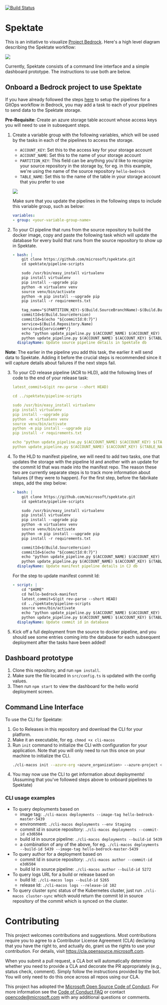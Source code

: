 [![Build Status](https://dev.azure.com/epicstuff/bedrock/_apis/build/status/microsoft.spektate?branchName=master)](https://dev.azure.com/epicstuff/bedrock/_build/latest?definitionId=124&branchName=master)

# Spektate

This is an initiative to visualize [Project Bedrock](https://github.com/microsoft/bedrock). Here's a high level diagram describing the Spektate workflow:

![](./images/spektate-workflow.png)

Currently, Spektate consists of a command line interface and a simple dashboard prototype. The instructions to use both are below. 

##  Onboard a Bedrock project to use Spektate

If you have already followed the steps [here](https://github.com/microsoft/bedrock/tree/master/gitops) to setup the pipelines for a GitOps workflow in Bedrock, you may add a task to each of your pipelines to send data to the Spektate storage. 

**Pre-Requisite**: Create an azure storage table account whose access keys you will need to use in subsequent steps.

1. Create a variable group with the following variables, which will be used by the tasks in each of the pipelines to access the storage. 
    - `ACCOUNT_KEY`: Set this to the access key for your storage account
    - `ACCOUNT_NAME`: Set this to the name of your storage account
    - `PARTITION_KEY`: This field can be anything you'd like to recognize your source repository in the storage by, for eg. in this example, we're using the name of the source repository `hello-bedrock`
    - `TABLE_NAME`: Set this to the name of the table in your storage account that you prefer to use

    ![](./images/variable_group.png)

    Make sure that you update the pipelines in the following steps to include this variable group, such as below: 
    ```yaml
    variables:
    - group: <your-variable-group-name>
    ```
2. To your CI pipeline that runs from the source repository to build the docker image, copy and paste the following task which will update the database for every build that runs from the source repository to show up in Spektate.

    ```yaml
    - bash: |
        git clone https://github.com/microsoft/spektate.git
        cd spektate/pipeline-scripts

        sudo /usr/bin/easy_install virtualenv
        pip install virtualenv 
        pip install --upgrade pip
        python -m virtualenv venv
        source venv/bin/activate
        python -m pip install --upgrade pip
        pip install -r requirements.txt

        tag_name="$(PARTITION_KEY)-$(Build.SourceBranchName)-$(Build.BuildId)"
        commitId=$(Build.SourceVersion)
        commitId=$(echo "${commitId:0:7}")
        service=$(Build.Repository.Name)
        service=${service##*/}
        echo "python update_pipeline.py $(ACCOUNT_NAME) $(ACCOUNT_KEY) $(TABLE_NAME) $(PARTITION_KEY) p1 $(Build.BuildId) imageTag $tag_name commitId $commitId service $service"
        python update_pipeline.py $(ACCOUNT_NAME) $(ACCOUNT_KEY) $(TABLE_NAME) $(PARTITION_KEY) p1 $(Build.BuildId) imageTag $tag_name commitId $commitId service $service
      displayName: Update source pipeline details in Spektate db
    ```

**Note**: The earlier in the pipeline you add this task, the earlier it will send data to Spektate. Adding it before the crucial steps is recommended since it will capture details about failures if the next steps fail.

3. To your CD release pipeline (ACR to HLD), add the following lines of code to the end of your release task: 

    ```yaml
    latest_commit=$(git rev-parse --short HEAD)

    cd ../spektate/pipeline-scripts

    sudo /usr/bin/easy_install virtualenv
    pip install virtualenv 
    pip install --upgrade pip
    python -m virtualenv venv
    source venv/bin/activate
    python -m pip install --upgrade pip
    pip install -r requirements.txt

    echo "python update_pipeline.py $(ACCOUNT_NAME) $(ACCOUNT_KEY) $(TABLE_NAME) $(PARTITION_KEY) imageTag $(Build.BuildId) p2 $(Release.ReleaseId) hldCommitId $latest_commit env $(Release.EnvironmentName)"
    python update_pipeline.py $(ACCOUNT_NAME) $(ACCOUNT_KEY) $(TABLE_NAME) $(PARTITION_KEY) imageTag $(Build.BuildId) p2 $(Release.ReleaseId) hldCommitId $latest_commit env $(Release.EnvironmentName)
    ```

4. To the HLD to manifest pipeline, we will need to add two tasks, one that updates the storage with the pipeline Id and another with an update for the commit Id that was made into the manifest repo. The reason these two are currently separate steps is to track more information about failures (if they were to happen). For the first step, before the fabrikate steps, add the step below:

    ```yaml
    - bash: |
        git clone https://github.com/microsoft/spektate.git
        cd spektate/pipeline-scripts

        sudo /usr/bin/easy_install virtualenv
        pip install virtualenv 
        pip install --upgrade pip
        python -m virtualenv venv
        source venv/bin/activate
        python -m pip install --upgrade pip
        pip install -r requirements.txt

        commitId=$(Build.SourceVersion)
        commitId=$(echo "${commitId:0:7}")
        echo "python update_pipeline.py $(ACCOUNT_NAME) $(ACCOUNT_KEY) $(TABLE_NAME) $(PARTITION_KEY) hldCommitId $commitId p3 $(Build.BuildId)"
        python update_pipeline.py $(ACCOUNT_NAME) $(ACCOUNT_KEY) $(TABLE_NAME) $(PARTITION_KEY) hldCommitId $commitId p3 $(Build.BuildId)
      displayName: Update manifest pipeline details in CJ db
    ```

    For the step to update manifest commit Id:
    ```yaml
    - script: |
        cd "$HOME"
        cd hello-bedrock-manifest
        latest_commit=$(git rev-parse --short HEAD)
        cd ../spektate/pipeline-scripts
        source venv/bin/activate
        echo "python update_pipeline.py $(ACCOUNT_NAME) $(ACCOUNT_KEY) $(TABLE_NAME) $(PARTITION_KEY) p3 $(Build.BuildId) manifestCommitId $latest_commit"
        python update_pipeline.py $(ACCOUNT_NAME) $(ACCOUNT_KEY) $(TABLE_NAME) $(PARTITION_KEY) p3 $(Build.BuildId) manifestCommitId $latest_commit
      displayName: Update commit id in database
      ```

5. Kick off a full deployment from the source to docker pipeline, and you should see some entries coming into the database for each subsequent deployment after the tasks have been added! 

## Dashboard prototype

1. Clone this repository, and run `npm install`. 
2. Make sure the file located in `src/config.ts` is updated with the config values. 
3. Then run `npm start` to view the dashboard for the hello world deployment screen.

## Command Line Interface

To use the CLI for Spektate:
1. Go to Releases in this repository and download the CLI for your platform.
2. Make it an executable, for eg. `chmod +x cli-macos`
3. Run `init` command to initialize the CLI with configuration for your application. Note that you will only need to run this once on your machine to initialize the CLI. 
    ```bash
    ./cli-macos init --azure-org <azure_organization> --azure-project <azure_project> --docker-pipeline-id <docker_to_HLD_pipeline_ID> --manifest <manifest_repo_name> --github-manifest-username <github_manifest_repo_username_if_using_github> --hld-pipeline-id <hld_to_manifest_pipeline_ID> --src-pipeline-id <src_to_docker_pipeline_ID> --storage-account-key <storage_account_key> --storage-account-name <storage_account_name> --storage-partition-key <storage_account_partition_key> --storage-table-name <storage_table_name>
    ```
4. You may now use the CLI to get information about deployments! (Assuming that you've followed steps above to onboard pipelines to Spektate)

### CLI usage examples

- To query deployments based on
    - image tag: `./cli-macos deployments --image-tag hello-bedrock-master-5439`
    - environment: `./cli-macos deployments --env Staging`
    - commit id in source repository: `./cli-macos deployments --commit-id e3d6504`
    - build id in source pipeline: `./cli-macos deployments --build-id 5439`
    - a combination of any of the above, for eg. `./cli-macos deployments --build-id 5439 --image-tag hello-bedrock-master-5439`
- To query author for a deployment based on
    - commit Id in source repository: `./cli-macos author --commit-id e3d6504`
    - build Id in source pipeline: `./cli-macos author --build-id 5272`
- To query logs URL for a build or release based on
    - build Id: `./cli-macos logs --build-id 5265`
    - release Id: `./cli-macos logs --release-id 102` 
- To query cluster sync status of the Kubernetes cluster, just run `./cli-macos cluster-sync` which would return the commit Id in source repository of the commit which is synced on the cluster.

# Contributing

This project welcomes contributions and suggestions.  Most contributions require you to agree to a
Contributor License Agreement (CLA) declaring that you have the right to, and actually do, grant us
the rights to use your contribution. For details, visit https://cla.opensource.microsoft.com.

When you submit a pull request, a CLA bot will automatically determine whether you need to provide
a CLA and decorate the PR appropriately (e.g., status check, comment). Simply follow the instructions
provided by the bot. You will only need to do this once across all repos using our CLA.

This project has adopted the [Microsoft Open Source Code of Conduct](https://opensource.microsoft.com/codeofconduct/).
For more information see the [Code of Conduct FAQ](https://opensource.microsoft.com/codeofconduct/faq/) or
contact [opencode@microsoft.com](mailto:opencode@microsoft.com) with any additional questions or comments.
